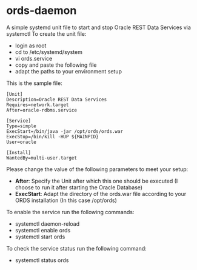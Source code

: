 # ords-daemon
A simple systemd unit file to start and stop Oracle REST Data Services via systemctl
To create the unit file:
- login as root
- cd to /etc/systemd/system
- vi ords.service
- copy and paste the following file
- adapt the paths to your environment setup

This is the sample file:
```
[Unit]
Description=Oracle REST Data Services
Requires=network.target
After=oracle-rdbms.service

[Service]
Type=simple
ExecStart=/bin/java -jar /opt/ords/ords.war
ExecStop=/bin/kill -HUP ${MAINPID}
User=oracle

[Install]
WantedBy=multi-user.target
```

Please change the value of the following parameters to meet your setup:
- **After**: Specify the Unit after which this one should be executed (I choose to run it after starting the Oracle Database)
- **ExecStart**: Adapt the directory of the ords.war file according to your ORDS installation (In this case /opt/ords)

To enable the service run the following commands:
- systemctl daemon-reload
- systemctl enable ords
- systemctl start ords

To check the service status run the following command:
 - systemctl status ords
